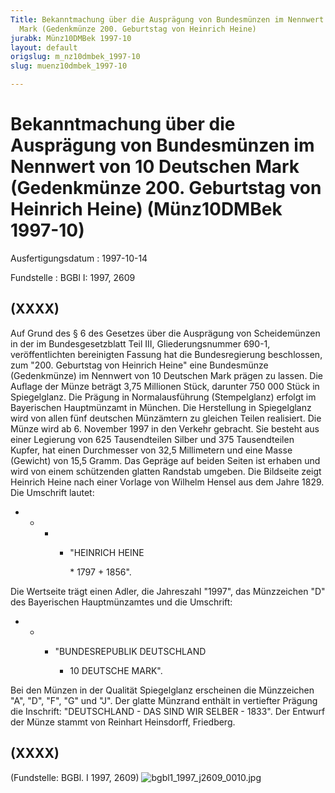 ```yaml
---
Title: Bekanntmachung über die Ausprägung von Bundesmünzen im Nennwert von 10 Deutschen
  Mark (Gedenkmünze 200. Geburtstag von Heinrich Heine)
jurabk: Münz10DMBek 1997-10
layout: default
origslug: m_nz10dmbek_1997-10
slug: muenz10dmbek_1997-10

---
```


# Bekanntmachung über die Ausprägung von Bundesmünzen im Nennwert von 10 Deutschen Mark (Gedenkmünze 200. Geburtstag von Heinrich Heine) (Münz10DMBek 1997-10)

Ausfertigungsdatum
:   1997-10-14

Fundstelle
:   BGBl I: 1997, 2609

## (XXXX)

Auf Grund des § 6 des Gesetzes über die Ausprägung von Scheidemünzen
in der im Bundesgesetzblatt Teil III, Gliederungsnummer 690-1,
veröffentlichten bereinigten Fassung hat die Bundesregierung
beschlossen, zum "200. Geburtstag von Heinrich Heine" eine Bundesmünze
(Gedenkmünze) im Nennwert von 10 Deutschen Mark prägen zu lassen.
Die Auflage der Münze beträgt 3,75 Millionen Stück, darunter 750 000
Stück in Spiegelglanz. Die Prägung in Normalausführung (Stempelglanz)
erfolgt im Bayerischen Hauptmünzamt in München. Die Herstellung in
Spiegelglanz wird von allen fünf deutschen Münzämtern zu gleichen
Teilen realisiert.
Die Münze wird ab 6. November 1997 in den Verkehr gebracht. Sie
besteht aus einer Legierung von 625 Tausendteilen Silber und 375
Tausendteilen Kupfer, hat einen Durchmesser von 32,5 Millimetern und
eine Masse (Gewicht) von 15,5 Gramm. Das Gepräge auf beiden Seiten ist
erhaben und wird von einem schützenden glatten Randstab umgeben.
Die Bildseite zeigt Heinrich Heine nach einer Vorlage von Wilhelm
Hensel aus dem Jahre 1829. Die Umschrift lautet:

*
    *
        *
            *   "HEINRICH HEINE

                \* 1797 + 1856".












Die Wertseite trägt einen Adler, die Jahreszahl "1997", das
Münzzeichen "D" des Bayerischen Hauptmünzamtes und die Umschrift:

*
    *
        *   "BUNDESREPUBLIK DEUTSCHLAND

            *   10 DEUTSCHE MARK".












Bei den Münzen in der Qualität Spiegelglanz erscheinen die Münzzeichen
"A", "D", "F", "G" und "J".
Der glatte Münzrand enthält in vertiefter Prägung die Inschrift:
"DEUTSCHLAND - DAS SIND WIR SELBER - 1833".
Der Entwurf der Münze stammt von Reinhart Heinsdorff, Friedberg.

## (XXXX)

(Fundstelle: BGBl. I 1997, 2609)
![bgbl1_1997_j2609_0010.jpg](bgbl1_1997_j2609_0010.jpg)
